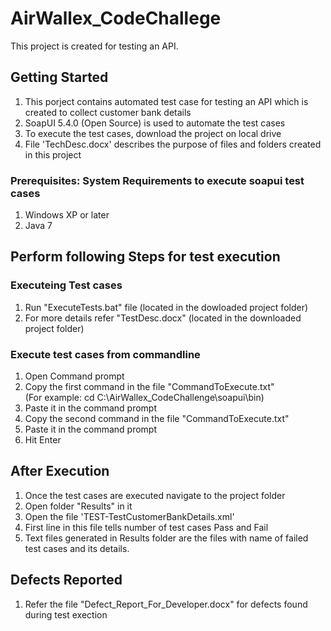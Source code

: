 # AirWallex_CodeChallege
This project is created for testing an API.

## Getting Started
  1. This porject contains automated test case for testing an API which is created to collect customer bank details <br>
  2. SoapUI 5.4.0 (Open Source) is used to automate the test cases <br>
  3. To execute the test cases, download the project on local drive
  4. File 'TechDesc.docx' describes the purpose of files and folders created in this project
  
### Prerequisites: System Requirements to execute soapui test cases
  1. Windows XP or later <br>
  2. Java 7 <br>
  
## Perform following Steps for test execution
  ### Executeing Test cases
  1. Run "ExecuteTests.bat" file (located in the dowloaded project folder)
  2. For more details refer "TestDesc.docx" (located in the downloaded project folder)
  
  
  ### Execute test cases from commandline
  1. Open Command prompt <br>
  2. Copy the first command in the file "CommandToExecute.txt" <br> (For example: cd C:\AirWallex_CodeChallenge\soapui\bin)
  3. Paste it in the command prompt <br>
  4. Copy the second command in the file "CommandToExecute.txt" <br> 
  5. Paste it in the command prompt <br>
  6. Hit Enter

## After Execution
   1. Once the test cases are executed navigate to the project folder <br>
   2. Open folder "Results" in it <br>
   3. Open the file 'TEST-TestCustomerBankDetails.xml' <br>
   4. First line in this file tells number of test cases Pass and Fail <br>
   5. Text files generated in Results folder are the files with name of failed test cases and its details.

## Defects Reported
  1. Refer the file "Defect_Report_For_Developer.docx" for defects found during test exection

  
    
  
  
